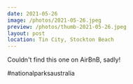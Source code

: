 ```yaml
---
date: 2021-05-26
image: /photos/2021-05-26.jpeg
preview: /photos/thumb-2021-05-26.jpeg
layout: post
location: Tin City, Stockton Beach
---
```


Couldn't find this one on AirBnB, sadly!

#nationalparksaustralia
